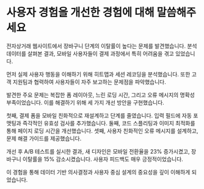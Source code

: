 # 사용자 경험을 개선한 경험에 대해 말씀해주세요

전자상거래 웹사이트에서 장바구니 단계의 이탈률이 높다는 문제를 발견했습니다. 분석 데이터를 살펴본 결과, 모바일 사용자들이 결제 과정에서 특히 어려움을 겪고 있었습니다.

먼저 실제 사용자 행동을 이해하기 위해 히트맵과 세션 레코딩을 분석했습니다. 또한 고객 지원팀과 협력하여 사용자들이 자주 보고하는 문제점을 파악했습니다.

발견한 주요 문제는 복잡한 폼 레이아웃, 느린 로딩 시간, 그리고 오류 메시지의 명확성 부족이었습니다. 이를 해결하기 위해 세 가지 개선 방안을 구현했습니다.

첫째, 결제 폼을 모바일 친화적으로 재설계하고 단계를 줄였습니다. 입력 필드에 자동 포맷팅과 즉각적인 유효성 검사를 추가했습니다. 둘째, 코드 스플리팅과 이미지 최적화를 통해 페이지 로딩 시간을 개선했습니다. 셋째, 사용자 친화적인 오류 메시지를 설계하고, 문제 해결 가이드를 제공했습니다.

개선 후 A/B 테스트를 실시한 결과, 새 디자인은 모바일 전환율을 23% 증가시켰고, 장바구니 이탈률을 15% 감소시켰습니다. 사용자 피드백도 매우 긍정적이었습니다.

이 경험을 통해 데이터 기반 의사결정과 사용자 중심 설계의 중요성을 깊이 이해하게 되었습니다.